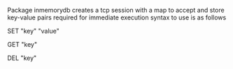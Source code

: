 Package inmemorydb creates a tcp session with a map to accept and store key-value pairs required for immediate execution
syntax to use is as follows



SET "key" "value"

GET "key"

DEL "key"
